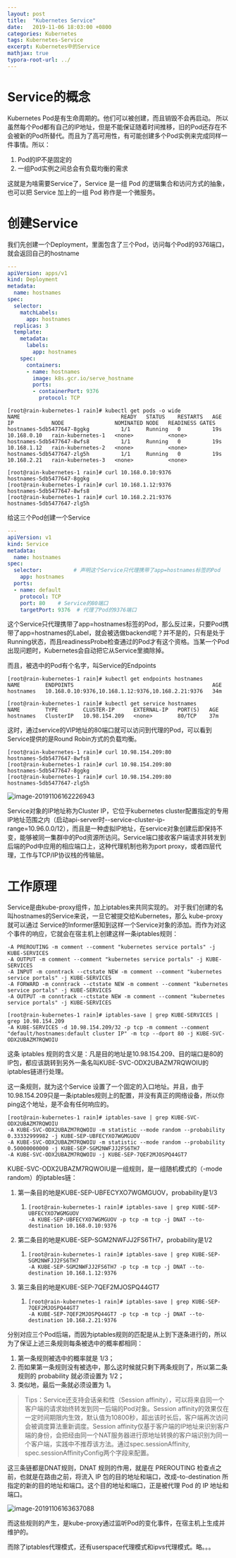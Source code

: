 ```yaml
---
layout: post
title:  "Kubernetes Service"
date:   2019-11-06 18:03:00 +0800
categories: Kubernetes
tags: Kubernetes-Service
excerpt: Kubernetes中的Service
mathjax: true
typora-root-url: ../
---
```


# Service的概念

Kubernetes Pod是有生命周期的。他们可以被创建，而且销毁不会再启动。 所以虽然每个Pod都有自己的IP地址，但是不能保证随着时间推移，旧的Pod还存在不会被新的Pod所替代。而且为了高可用性，有可能创建多个Pod实例来完成同样一件事情。所以：

1. Pod的IP不是固定的
2. 一组Pod实例之间总会有负载均衡的需求

这就是为啥需要Service了，Service 是一组 Pod 的逻辑集合和访问方式的抽象，也可以把 Service 加上的一组 Pod 称作是一个微服务。

# 创建Service

我们先创建一个Deployment，里面包含了三个Pod，访问每个Pod的9376端口，就会返回自己的hostname

```yaml
---
apiVersion: apps/v1
kind: Deployment
metadata:
  name: hostnames
spec:
  selector:
    matchLabels:
      app: hostnames
  replicas: 3
  template:
    metadata:
      labels:
        app: hostnames
    spec:
      containers:
      - name: hostnames
        image: k8s.gcr.io/serve_hostname
        ports:
        - containerPort: 9376
          protocol: TCP
```

```shell
[root@rain-kubernetes-1 rain]# kubectl get pods -o wide
NAME                                READY   STATUS    RESTARTS   AGE     IP            NODE                NOMINATED NODE   READINESS GATES
hostnames-5db5477647-8ggkg          1/1     Running   0          19s     10.168.0.10   rain-kubernetes-1   <none>           <none>
hostnames-5db5477647-8wfs8          1/1     Running   0          19s     10.168.1.12   rain-kubernetes-2   <none>           <none>
hostnames-5db5477647-zlg5h          1/1     Running   0          19s     10.168.2.21   rain-kubernetes-3   <none>           <none>

[root@rain-kubernetes-1 rain]# curl 10.168.0.10:9376
hostnames-5db5477647-8ggkg
[root@rain-kubernetes-1 rain]# curl 10.168.1.12:9376
hostnames-5db5477647-8wfs8
[root@rain-kubernetes-1 rain]# curl 10.168.2.21:9376
hostnames-5db5477647-zlg5h
```

给这三个Pod创建一个Service

```yaml
---
apiVersion: v1
kind: Service
metadata:
  name: hostnames
spec:
  selector:          # 声明这个Service只代理携带了app=hostnames标签的Pod
    app: hostnames
  ports:
  - name: default
    protocol: TCP
    port: 80    # Service的80端口
    targetPort: 9376  # 代理了Pod的9376端口
```

这个Service只代理携带了app=hostnames标签的Pod，那么反过来，只要Pod携带了app=hostnames的Label，就会被选做backend呢？并不是的，只有是处于Running状态，而且readinessProbe检查通过的Pod才有这个资格。当某一个Pod出现问题时，Kubernetes会自动把它从Service里摘除掉。

而且，被选中的Pod有个名字，叫Service的Endpoints

```shell
[root@rain-kubernetes-1 rain]# kubectl get endpoints hostnames
NAME        ENDPOINTS                                            AGE
hostnames   10.168.0.10:9376,10.168.1.12:9376,10.168.2.21:9376   34m
```

```shell
[root@rain-kubernetes-1 rain]# kubectl get service hostnames
NAME        TYPE        CLUSTER-IP      EXTERNAL-IP   PORT(S)   AGE
hostnames   ClusterIP   10.98.154.209   <none>        80/TCP    37m
```

这时，通过service的VIP地址的80端口就可以访问到代理的Pod，可以看到Service提供的是Round Robin方式的负载均衡。

```shell
[root@rain-kubernetes-1 rain]# curl 10.98.154.209:80
hostnames-5db5477647-8wfs8
[root@rain-kubernetes-1 rain]# curl 10.98.154.209:80
hostnames-5db5477647-8ggkg
[root@rain-kubernetes-1 rain]# curl 10.98.154.209:80
hostnames-5db5477647-zlg5h
```

![image-20191106162226943](/assets/images/image-20191106162226943.png)

Service对象的IP地址称为Cluster IP，它位于kubernetes cluster配置指定的专用IP地址范围之内（启动api-server时--service-cluster-ip-range=10.96.0.0/12），而且是一种虚拟IP地址，在service对象创建后即保持不变，能够被同一集群中的Pod资源所访问。Service端口接收客户端请求并转发到后端的Pod中应用的相应端口上，这种代理机制也称为port proxy，或者四层代理，工作与TCP/IP协议栈的传输层。

# 工作原理

Service是由kube-proxy组件，加上iptables来共同实现的。
对于我们创建的名叫hostnames的Service来说，一旦它被提交给Kubernetes，那么 kube-proxy 就可以通过 Service的Informer感知到这样一个Service对象的添加。而作为对这个事件的响应，它就会在宿主机上创建这样一条iptables规则：

```shell
-A PREROUTING -m comment --comment "kubernetes service portals" -j KUBE-SERVICES
-A OUTPUT -m comment --comment "kubernetes service portals" -j KUBE-SERVICES
-A INPUT -m conntrack --ctstate NEW -m comment --comment "kubernetes service portals" -j KUBE-SERVICES
-A FORWARD -m conntrack --ctstate NEW -m comment --comment "kubernetes service portals" -j KUBE-SERVICES
-A OUTPUT -m conntrack --ctstate NEW -m comment --comment "kubernetes service portals" -j KUBE-SERVICES
```

```shell
[root@rain-kubernetes-1 rain]# iptables-save | grep KUBE-SERVICES | grep 10.98.154.209
-A KUBE-SERVICES -d 10.98.154.209/32 -p tcp -m comment --comment "default/hostnames:default cluster IP" -m tcp --dport 80 -j KUBE-SVC-ODX2UBAZM7RQWOIU
```

这条 iptables 规则的含义是：凡是目的地址是10.98.154.209、目的端口是80的 IP包，都应该跳转到另外一条名叫KUBE-SVC-ODX2UBAZM7RQWOIU的iptables链进行处理。

这一条规则，就为这个Service 设置了一个固定的入口地址。并且，由于10.98.154.209只是一条iptables规则上的配置，并没有真正的网络设备，所以你ping这个地址，是不会有任何响应的。

```shell
[root@rain-kubernetes-1 rain]# iptables-save | grep KUBE-SVC-ODX2UBAZM7RQWOIU
-A KUBE-SVC-ODX2UBAZM7RQWOIU -m statistic --mode random --probability 0.33332999982 -j KUBE-SEP-UBFECYXO7WGMGUOV
-A KUBE-SVC-ODX2UBAZM7RQWOIU -m statistic --mode random --probability 0.50000000000 -j KUBE-SEP-SGM2NWFJJ2FS6TH7
-A KUBE-SVC-ODX2UBAZM7RQWOIU -j KUBE-SEP-7QEF2MJOSPQ44GT7
```

KUBE-SVC-ODX2UBAZM7RQWOIU是一组规则，是一组随机模式的（-mode random）的iptables链：

1. 第一条目的地是KUBE-SEP-UBFECYXO7WGMGUOV，probability是1/3

   1. ```shell
      [root@rain-kubernetes-1 rain]# iptables-save | grep KUBE-SEP-UBFECYXO7WGMGUOV
      -A KUBE-SEP-UBFECYXO7WGMGUOV -p tcp -m tcp -j DNAT --to-destination 10.168.0.10:9376
      ```

2. 第二条目的地是KUBE-SEP-SGM2NWFJJ2FS6TH7，probability是1/2

   1. ```shell
      [root@rain-kubernetes-1 rain]# iptables-save | grep KUBE-SEP-SGM2NWFJJ2FS6TH7
      -A KUBE-SEP-SGM2NWFJJ2FS6TH7 -p tcp -m tcp -j DNAT --to-destination 10.168.1.12:9376
      ```

3. 第三条目的地是KUBE-SEP-7QEF2MJOSPQ44GT7

   1. ```shell
      [root@rain-kubernetes-1 rain]# iptables-save | grep KUBE-SEP-7QEF2MJOSPQ44GT7
      -A KUBE-SEP-7QEF2MJOSPQ44GT7 -p tcp -m tcp -j DNAT --to-destination 10.168.2.21:9376
      ```

分别对应三个Pod后端，而因为iptables规则的匹配是从上到下逐条进行的，所以为了保证上述三条规则每条被选中的概率都相同：

1. 第一条规则被选中的概率就是 1/3；
2. 而如果第一条规则没有被选中，那么这时候就只剩下两条规则了，所以第二条规则的 probability 就必须设置为 1/2；
3. 类似地，最后一条就必须设置为 1。

> Tips：Service还支持会话亲和性（Session affinity），可以将来自同一个客户端的请求始终转发到同一后端的Pod对象。Session affinity的效果仅在一定时间期限内生效，默认值为10800秒，超出该时长后，客户端再次访问会被调度算法重新调度。Session affinity仅基于客户端的IP地址来识别客户端的身份，会把经由同一个NAT服务器进行原地址转换的客户端识别为同一个客户端，实践中不推荐该方法。通过spec.sessionAffinity, spec.sessionAffinityConfig两个字段来配置。

这三条链都是DNAT规则，DNAT 规则的作用，就是在 PREROUTING 检查点之前，也就是在路由之前，将流入 IP 包的目的地址和端口，改成–to-destination 所指定的新的目的地址和端口。这个目的地址和端口，正是被代理 Pod 的 IP 地址和端口。

![image-20191106163637088](/assets/images/image-20191106163637088.png)

而这些规则的产生，是kube-proxy通过监听Pod的变化事件，在宿主机上生成并维护的。

而除了iptables代理模式，还有userspace代理模式和ipvs代理模式。略。。。

